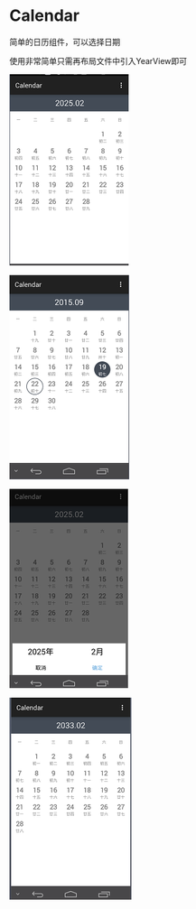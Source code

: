 # Calendar
简单的日历组件，可以选择日期


使用非常简单只需再布局文件中引入YearView即可





![image](https://github.com/yunyeLoveYoona/Calendar/blob/master/app/src/main/res/drawable-xhdpi/a.png)


![image](https://github.com/yunyeLoveYoona/Calendar/blob/master/app/src/main/res/drawable-xhdpi/d.png)



![image](https://github.com/yunyeLoveYoona/Calendar/blob/master/app/src/main/res/drawable-xhdpi/b.png)




![image](https://github.com/yunyeLoveYoona/Calendar/blob/master/app/src/main/res/drawable-xhdpi/c.png)
